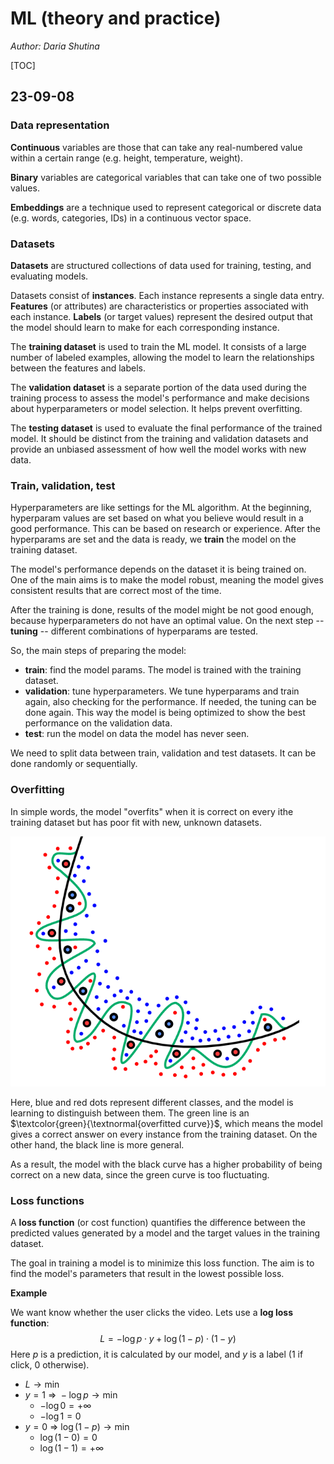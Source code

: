 # ML (theory and practice)

*Author: Daria Shutina*



[TOC]



## 23-09-08

### Data representation

**Continuous** variables are those that can take any real-numbered value within a certain range (e.g. height, temperature, weight).

**Binary** variables are categorical variables that can take one of two possible values. 

**Embeddings** are a technique used to represent categorical or discrete data (e.g. words, categories, IDs) in a continuous vector space.







### Datasets

**Datasets** are structured collections of data used for training, testing, and evaluating models. 

Datasets consist of **instances**. Each instance represents a single data entry. **Features** (or attributes) are characteristics or properties associated with each instance. **Labels** (or target values) represent the desired output that the model should learn to make for each corresponding instance.

The **training dataset** is used to train the ML model. It consists of a large number of labeled examples, allowing the model to learn the relationships between the features and labels.

The **validation dataset** is a separate portion of the data used during the training process to assess the model's performance and make decisions about hyperparameters or model selection. It helps prevent overfitting.

The **testing dataset** is used to evaluate the final performance of the trained model. It should be distinct from the training and validation datasets and provide an unbiased assessment of how well the model works with new data.







### Train, validation, test

Hyperparameters are like settings for the ML algorithm. At the beginning, hyperparam values are set based on what you believe would result in a good performance. This can be based on research or experience. After the hyperparams are set and the data is ready, we **train** the model on the training dataset.

The model's performance depends on the dataset it is being trained on. One of the main aims is to make the model robust, meaning the model gives consistent results that are correct most of the time. 

After the training is done, results of the model might be not good enough, because hyperparameters do not have an optimal value. On the next step -- **tuning** -- different combinations of hyperparams are tested. 



So, the main steps of preparing the model:

- **train**: find the model params. The model is trained with the training dataset. 
- **validation**: tune hyperparameters. We tune hyperparams and train again, also checking for the performance. If needed, the tuning can be done again. This way the model is being optimized to show the best performance on the validation data. 
- **test**: run the model on data the model has never seen. 

We need to split data between train, validation and test datasets. It can be done randomly or sequentially. 







### Overfitting

In simple words, the model "overfits" when it is correct on every ithe training dataset but has poor fit with new, unknown datasets.

<img src="./pics for conspects/ML/23-09-08 2.png" alt="23-09-08 2" style="zoom:80%;" />

Here, blue and red dots represent different classes, and the model is learning to distinguish between them. The green line is an $\textcolor{green}{\textnormal{overfitted curve}}$, which means the model gives a correct answer on every instance from the training dataset. On the other hand, the black line is more general.  

As a result, the model with the black curve has a higher probability of being correct on a new data, since the green curve is too fluctuating. 







### Loss functions

A **loss function** (or cost function) quantifies the difference between the predicted values generated by a model and the target values in the training dataset. 

The goal in training a model is to minimize this loss function. The aim is to find the model's parameters that result in the lowest possible loss. 



**Example**

We want know whether the user clicks the video. Lets use a **log loss function**: 
$$
L = - \log p \cdot y + \log (1 - p) \cdot (1 - y)
$$
Here $p$  is a prediction, it is calculated by our model, and $y$ is a label ($1$ if click, $0$ otherwise).

- $L \rightarrow \min$
- $y = 1 \ \Rightarrow \ -\log p \rightarrow \min$
  - $-\log 0 = +\infty$
  - $-\log 1 = 0$
- $y = 0 \ \Rightarrow \ \log (1-p) \rightarrow \min$
  - $\log(1 - 0) = 0$
  - $\log (1 - 1) = +\infty$



















